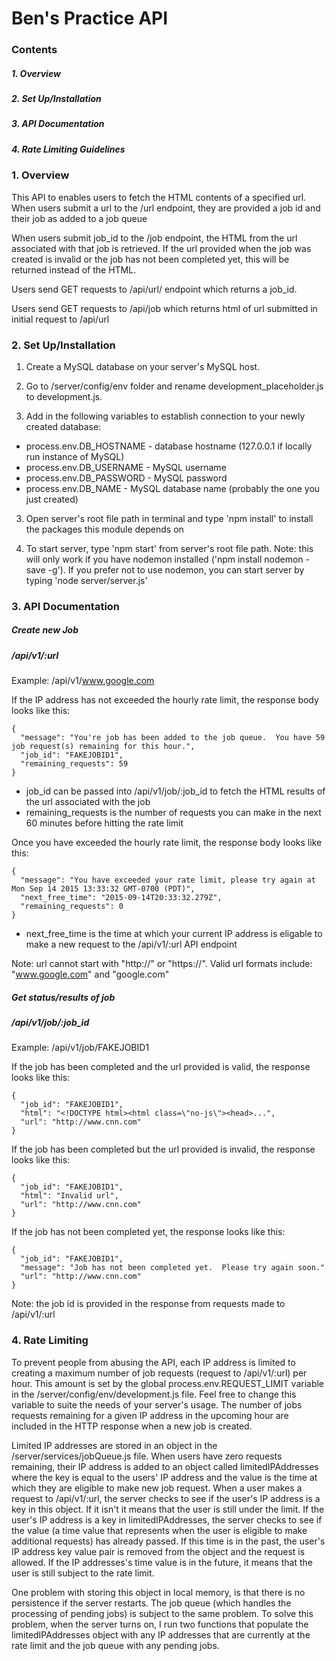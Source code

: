 # Ben's Practice API 

### Contents

##### 1. Overview
##### 2. Set Up/Installation
##### 3. API Documentation
##### 4. Rate Limiting Guidelines

### 1. Overview

This API to enables users to fetch the HTML contents of a specified url.  When users submit a url to the /url endpoint, they are provided a job id and their job as added to a job queue

When users submit job_id to the /job endpoint, the HTML from the url associated with that job is retrieved.  If the url provided when the job was created is invalid or the job has not been completed yet, this will be returned instead of the HTML.

Users send GET requests to /api/url/ endpoint which returns a job_id.

Users send GET requests to /api/job which returns html of url submitted in initial request to /api/url

### 2. Set Up/Installation

1. Create a MySQL database on your server's MySQL host.  

2. Go to /server/config/env folder and rename development_placeholder.js to development.js.

2. Add in the following variables to establish connection to your newly created database:
- process.env.DB_HOSTNAME - database hostname (127.0.0.1 if locally run instance of MySQL)
- process.env.DB_USERNAME - MySQL username
- process.env.DB_PASSWORD - MySQL password
- process.env.DB_NAME - MySQL database name (probably the one you just created)

3. Open server's root file path in terminal and type 'npm install' to install the packages this module depends on

4. To start server, type 'npm start' from server's root file path.  Note: this will only work if you have nodemon installed ('npm install nodemon -save -g').  If you prefer not to use nodemon, you can start server by typing 'node server/server.js'

### 3. API Documentation

##### Create new Job

##### /api/v1/:url

Example: /api/v1/www.google.com

If the IP address has not exceeded the hourly rate limit, the response body looks like this:

```
{
  "message": "You're job has been added to the job queue.  You have 59 job request(s) remaining for this hour.",
  "job_id": "FAKEJOBID1",
  "remaining_requests": 59
}
```

- job_id can be passed into /api/v1/job/:job_id to fetch the HTML results of the url associated with the job
- remaining_requests is the number of requests you can make in the next 60 minutes before hitting the rate limit

Once you have exceeded the hourly rate limit, the response body looks like this:

```
{
  "message": "You have exceeded your rate limit, please try again at Mon Sep 14 2015 13:33:32 GMT-0700 (PDT)",
  "next_free_time": "2015-09-14T20:33:32.279Z",
  "remaining_requests": 0
}
```

- next_free_time is the time at which your current IP address is eligable to make a new request to the /api/v1/:url API endpoint

Note: url cannot start with "http://" or "https://". Valid url formats include: "www.google.com" and "google.com"



##### Get status/results of job

##### /api/v1/job/:job_id

Example: /api/v1/job/FAKEJOBID1

If the job has been completed and the url provided is valid, the response looks like this:

```
{
  "job_id": "FAKEJOBID1",
  "html": "<!DOCTYPE html><html class=\"no-js\"><head>...",
  "url": "http://www.cnn.com"
}
```

If the job has been completed but the url provided is invalid, the response looks like this:

```
{
  "job_id": "FAKEJOBID1",
  "html": "Invalid url",
  "url": "http://www.cnn.com"
}
```

If the job has not been completed yet, the response looks like this:

```
{
  "job_id": "FAKEJOBID1",
  "message": "Job has not been completed yet.  Please try again soon."
  "url": "http://www.cnn.com"
}
```

Note: the job id is provided in the response from requests made to /api/v1/:url

### 4. Rate Limiting

To prevent people from abusing the API, each IP address is limited to creating a maximum number of job requests (request to /api/v1/:url) per hour. This amount is set by the global process.env.REQUEST_LIMIT variable in the /server/config/env/development.js file. Feel free to change this variable to suite the needs of your server's usage.  The number of jobs requests remaining for a given IP address in the upcoming hour are included in the HTTP response when a new job is created.

Limited IP addresses are stored in an object in the /server/services/jobQueue.js file.  When users have zero requests remaining, their IP address is added to an object called limitedIPAddresses where the key is equal to the users' IP address and the value is the time at which they are eligible to make new job request.  When a user makes a request to /api/v1/:url, the server checks to see if the user's IP address is a key in this object.  If it isn't it means that the user is still under the limit.  If the user's IP address is a key in limitedIPAddresses, the server checks to see if the value (a time value that represents when the user is eligible to make additional requests) has already passed.  If this time is in the past, the user's IP address key value pair is removed from the object and the request is allowed.  If the IP addresses's time value is in the future, it means that the user is still subject to the rate limit.

One problem with storing this object in local memory, is that there is no persistence if the server restarts.  The job queue (which handles the processing of pending jobs) is subject to the same problem.  To solve this problem, when the server turns on, I run two functions that populate the limitedIPAddresses object with any IP addresses that are currently at the rate limit and the job queue with any pending jobs.

 